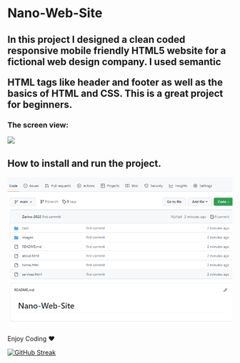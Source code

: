 # Nano-Web-Site

<h2>In this project I designed a clean coded responsive mobile friendly HTML5 website for a fictional web design company. I used semantic 

HTML tags like header and footer as well as the basics of HTML and CSS. This is a great project for beginners.</h2>

<h3>The screen view:</h3>

![](nano.gif)

<h2> How to install and run the project. </h2>

![](nanodl.gif)

Enjoy Coding ❤

[![GitHub Streak](https://streak-stats.demolab.com?user=)](https://git.io/streak-stats)

